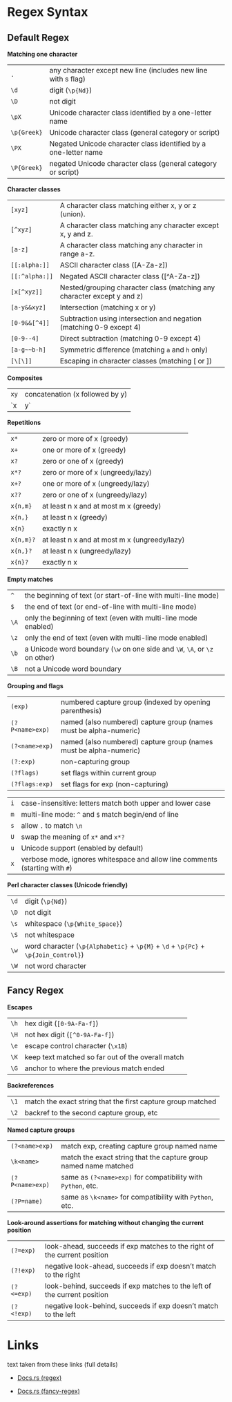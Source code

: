 
# Regex Syntax

## Default Regex

**Matching one character**

|             |                                                                 |
| ----------- | --------------------------------------------------------------- |
| `.`         | any character except new line (includes new line with s flag)   |
| `\d`        | digit (`\p{Nd}`)                                                |
| `\D`        | not digit                                                       |
| `\pX`       | Unicode character class identified by a one-letter name         |
| `\p{Greek}` | Unicode character class (general category or script)            |
| `\PX`       | Negated Unicode character class identified by a one-letter name |
| `\P{Greek}` | negated Unicode character class (general category or script)    |

**Character classes**

|                |                                                                         |
| -------------- | ----------------------------------------------------------------------- |
| `[xyz]`        | A character class matching either x, y or z (union).                    |
| `[^xyz]`       | A character class matching any character except x, y and z.             |
| `[a-z]`        | A character class matching any character in range a-z.                  |
| `[[:alpha:]]`  | ASCII character class ([A-Za-z])                                        |
| `[[:^alpha:]]` | Negated ASCII character class ([^A-Za-z])                               |
| `[x[^xyz]]`    | Nested/grouping character class (matching any character except y and z) |
| `[a-y&&xyz]`   | Intersection (matching x or y)                                          |
| `[0-9&&[^4]]`  | Subtraction using intersection and negation (matching 0-9 except 4)     |
| `[0-9--4]`     | Direct subtraction (matching 0-9 except 4)                              |
| `[a-g~~b-h]`   | Symmetric difference (matching `a` and `h` only)                        |
| `[\[\]]`       | Escaping in character classes (matching [ or ])                         |

**Composites**

|      |                                 |
| ---- | ------------------------------- |
| `xy` | concatenation (x followed by y) |
| `x   | y`                              | alternation (x or y, prefer x) |

**Repetitions**

|           |                                              |
| --------- | -------------------------------------------- |
| `x*`      | zero or more of x (greedy)                   |
| `x+`      | one or more of x (greedy)                    |
| `x?`      | zero or one of x (greedy)                    |
| `x*?`     | zero or more of x (ungreedy/lazy)            |
| `x+?`     | one or more of x (ungreedy/lazy)             |
| `x??`     | zero or one of x (ungreedy/lazy)             |
| `x{n,m}`  | at least n x and at most m x (greedy)        |
| `x{n,}`   | at least n x (greedy)                        |
| `x{n}`    | exactly n x                                  |
| `x{n,m}?` | at least n x and at most m x (ungreedy/lazy) |
| `x{n,}?`  | at least n x (ungreedy/lazy)                 |
| `x{n}?`   | exactly n x                                  |

**Empty matches**

|      |                                                                             |
| ---- | --------------------------------------------------------------------------- |
| `^`  | the beginning of text (or start-of-line with multi-line mode)               |
| `$`  | the end of text (or end-of-line with multi-line mode)                       |
| `\A` | only the beginning of text (even with multi-line mode enabled)              |
| `\z` | only the end of text (even with multi-line mode enabled)                    |
| `\b` | a Unicode word boundary (`\w` on one side and `\W`, `\A`, or `\z` on other) |
| `\B` | not a Unicode word boundary                                                 |

**Grouping and flags**

|                 |                                                                   |
| --------------- | ----------------------------------------------------------------- |
| `(exp)`         | numbered capture group (indexed by opening parenthesis)           |
| `(?P<name>exp)` | named (also numbered) capture group (names must be alpha-numeric) |
| `(?<name>exp)`  | named (also numbered) capture group (names must be alpha-numeric) |
| `(?:exp)`       | non-capturing group                                               |
| `(?flags)`      | set flags within current group                                    |
| `(?flags:exp)`  | set flags for exp (non-capturing)                                 |

|     |                                                                              |
| --- | ---------------------------------------------------------------------------- |
| `i` | case-insensitive: letters match both upper and lower case                    |
| `m` | multi-line mode: `^` and `$` match begin/end of line                         |
| `s` | allow `.` to match `\n`                                                      |
| `U` | swap the meaning of `x*` and `x*?`                                           |
| `u` | Unicode support (enabled by default)                                         |
| `x` | verbose mode, ignores whitespace and allow line comments (starting with `#`) |

**Perl character classes (Unicode friendly)**

|      |                                                                                    |
| ---- | ---------------------------------------------------------------------------------- |
| `\d` | digit (`\p{Nd}`)                                                                   |
| `\D` | not digit                                                                          |
| `\s` | whitespace (`\p{White_Space}`)                                                     |
| `\S` | not whitespace                                                                     |
| `\w` | word character (`\p{Alphabetic}` + `\p{M}` + `\d` + `\p{Pc}` + `\p{Join_Control}`) |
| `\W` | not word character                                                                 |

## Fancy Regex

**Escapes**

|      |                                                   |
| ---- | ------------------------------------------------- |
| `\h` | hex digit (`[0-9A-Fa-f]`)                         |
| `\H` | not hex digit (`[^0-9A-Fa-f]`)                    |
| `\e` | escape control character (`\x1B`)                 |
| `\K` | keep text matched so far out of the overall match |
| `\G` | anchor to where the previous match ended          |

**Backreferences**

|      |                                                             |
| ---- | ----------------------------------------------------------- |
| `\1` | match the exact string that the first capture group matched |
| `\2` | backref to the second capture group, etc                    |

**Named capture groups**

|                 |                                                                  |
| --------------- | ---------------------------------------------------------------- |
| `(?<name>exp)`  | match exp, creating capture group named name                     |
| `\k<name>`      | match the exact string that the capture group named name matched |
| `(?P<name>exp)` | same as `(?<name>exp)` for compatibility with `Python`, etc.     |
| `(?P=name)`     | same as `\k<name>` for compatibility with `Python`, etc.         |

**Look-around assertions for matching without changing the current position**

|            |                                                                          |
| ---------- | ------------------------------------------------------------------------ |
| `(?=exp)`  | look-ahead, succeeds if exp matches to the right of the current position |
| `(?!exp)`  | negative look-ahead, succeeds if exp doesn’t match to the right          |
| `(?<=exp)` | look-behind, succeeds if exp matches to the left of the current position |
| `(?<!exp)` | negative look-behind, succeeds if exp doesn’t match to the left          |


# Links
text taken from these links (full details)

- [ Docs.rs (regex) ](https://docs.rs/regex/latest/regex/)

- [ Docs.rs (fancy-regex)](https://docs.rs/fancy-regex/latest/fancy_regex/)
